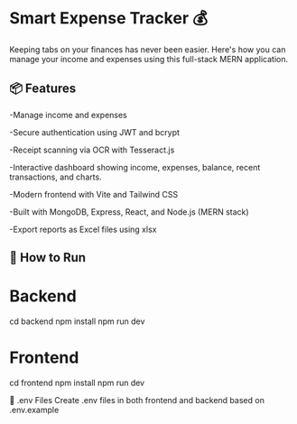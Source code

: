 # Smart Expense Tracker 💰
Keeping tabs on your finances has never been easier. Here's how you can manage your income and expenses using this full-stack MERN application.

## 📦 Features
-Manage income and expenses

-Secure authentication using JWT and bcrypt

-Receipt scanning via OCR with Tesseract.js

-Interactive dashboard showing income, expenses, balance, recent transactions, and charts.

-Modern frontend with Vite and Tailwind CSS

-Built with MongoDB, Express, React, and Node.js (MERN stack)

-Export reports as Excel files using xlsx

## 🚀 How to Run
# Backend
cd backend
npm install
npm run dev
# Frontend
cd frontend
npm install
npm run dev


🔐 .env Files
Create .env files in both frontend and backend based on .env.example
